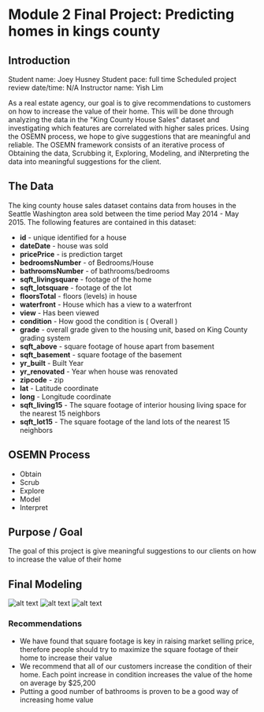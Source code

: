 # Module 2 Final Project: Predicting homes in kings county

## Introduction

Student name: Joey Husney
Student pace: full time
Scheduled project review date/time: N/A
Instructor name: Yish Lim


As a real estate agency, our goal is to give recommendations to customers on how to increase the value of their home. This will be done through analyzing the data in the "King County House Sales" dataset and investigating which features are correlated with higher sales prices. Using the OSEMN process, we hope to give suggestions that are meaningful and reliable. The OSEMN framework consists of an iterative process of Obtaining the data, Scrubbing it, Exploring, Modeling, and iNterpreting the data into meaningful suggestions for the client.


## The Data
The king county house sales dataset contains data from houses in the Seattle Washington area sold between the time period May 2014 - May 2015. The following features are contained in this dataset:
* **id** - unique identified for a house
* **dateDate** - house was sold
* **pricePrice** -  is prediction target
* **bedroomsNumber** -  of Bedrooms/House
* **bathroomsNumber** -  of bathrooms/bedrooms
* **sqft_livingsquare** -  footage of the home
* **sqft_lotsquare** -  footage of the lot
* **floorsTotal** -  floors (levels) in house
* **waterfront** - House which has a view to a waterfront
* **view** - Has been viewed
* **condition** - How good the condition is ( Overall )
* **grade** - overall grade given to the housing unit, based on King County grading system
* **sqft_above** - square footage of house apart from basement
* **sqft_basement** - square footage of the basement
* **yr_built** - Built Year
* **yr_renovated** - Year when house was renovated
* **zipcode** - zip
* **lat** - Latitude coordinate
* **long** - Longitude coordinate
* **sqft_living15** - The square footage of interior housing living space for the nearest 15 neighbors
* **sqft_lot15** - The square footage of the land lots of the nearest 15 neighbors

## OSEMN Process
- Obtain
- Scrub
- Explore
- Model
- Interpret

## Purpose / Goal
The goal of this project is give meaningful suggestions to our clients on how to increase the value of their home

## Final Modeling
![alt text](https://github.com/alimahazoon/King-County-House-Sales/blob/joey/model.png?raw=true)
![alt text](https://github.com/alimahazoon/King-County-House-Sales/blob/joey/coefs.png?raw=true)
![alt text](https://github.com/alimahazoon/King-County-House-Sales/blob/joey/plots.png?raw=true)
### Recommendations 
- We have found that square footage is key in raising market selling price, therefore people should try to maximize the square footage of their home to increase their value
- We recommend that all of our customers increase the condition of their home. Each point increase in condition increases the value of the home on average by $25,200
- Putting a good number of bathrooms is proven to be a good way of increasing home value
